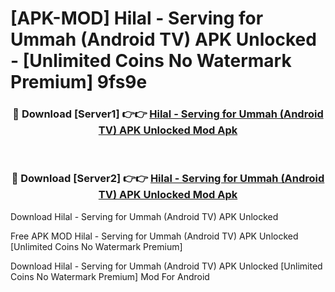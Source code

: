 # [APK-MOD] Hilal - Serving for Ummah (Android TV) APK Unlocked - [Unlimited Coins No Watermark Premium] 9fs9e



<div align="center">
<h3>🔴 Download [Server1] 👉👉 <a href="https://momento.my/?title=Hilal_-_Serving_for_Ummah_(Android_TV)_APK_Unlocked">Hilal - Serving for Ummah (Android TV) APK Unlocked Mod Apk</a></h3><br>

<h3>🔴 Download [Server2] 👉👉 <a href="https://momento.my/?title=Hilal_-_Serving_for_Ummah_(Android_TV)_APK_Unlocked">Hilal - Serving for Ummah (Android TV) APK Unlocked Mod Apk</a></h3>
</div>



Download Hilal - Serving for Ummah (Android TV) APK Unlocked 

Free APK MOD Hilal - Serving for Ummah (Android TV) APK Unlocked [Unlimited Coins No Watermark Premium]

Download Hilal - Serving for Ummah (Android TV) APK Unlocked [Unlimited Coins No Watermark Premium] Mod For Android
